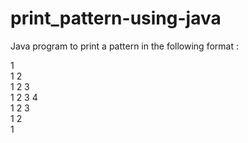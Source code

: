# print_pattern-using-java

Java program to print a pattern in the following format : 

1 <br>
1 2 <br>
1 2 3<br>
1 2 3 4 <br>
1 2 3<br>
1 2 <br>
1<br>
